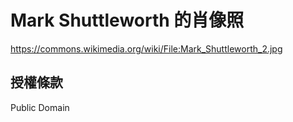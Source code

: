 # Mark Shuttleworth 的肖像照
<https://commons.wikimedia.org/wiki/File:Mark_Shuttleworth_2.jpg>

## 授權條款
Public Domain